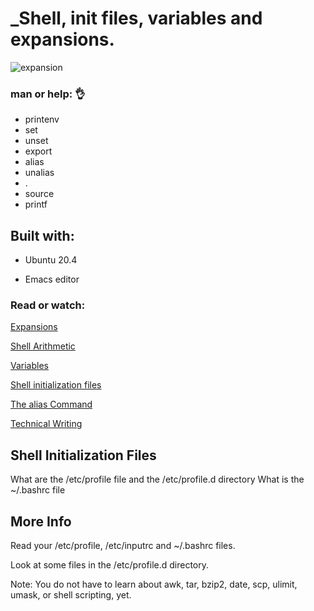  # _Shell, init files, variables and expansions.
 
 ![expansion](https://user-images.githubusercontent.com/85587286/160509889-0ded45bf-3d15-4e5c-87ad-14925fff17e0.jpeg)
 
 
 ### man or help: 👌

 - printenv
 - set
 - unset
 - export
 - alias
 - unalias
 - .
 - source
 - printf
 
 ## Built with:
 
 
 - Ubuntu 20.4
 
 - Emacs editor
 
### Read or watch:

[Expansions](http://linuxcommand.org/lc3_lts0080.php)
    
[Shell Arithmetic](https://www.gnu.org/software/bash/manual/html_node/Shell-Arithmetic.html)
    
[Variables](https://tldp.org/LDP/Bash-Beginners-Guide/html/sect_03_02.html)
    
[Shell initialization files](https://tldp.org/LDP/Bash-Beginners-Guide/html/sect_03_01.html)
    
[The alias Command](http://www.linfo.org/alias.html)
    
[Technical Writing](https://holbertonintranet.s3.amazonaws.com/uploads/misc/2021/6/9112669886fd446a2aa3113c31319d1f468dc160.pdf?X-Amz-Algorithm=AWS4-HMAC-SHA256&X-Amz-Credential=AKIARDDGGGOU5BHMTQX4%2F20220329%2Fus-east-1%2Fs3%2Faws4_request&X-Amz-Date=20220329T004832Z&X-Amz-Expires=86400&X-Amz-SignedHeaders=host&X-Amz-Signature=777f3436303b02d2044e3f0995297f29ac2a1cb3fc03d79ea80975a6723447cb)

 
 ## Shell Initialization Files

 What are the /etc/profile file and the /etc/profile.d directory
 What is the ~/.bashrc file


## More Info

Read your /etc/profile, /etc/inputrc and ~/.bashrc files.

Look at some files in the /etc/profile.d directory.

Note: You do not have to learn about awk, tar, bzip2, date, scp, ulimit, umask, or shell scripting, yet.
